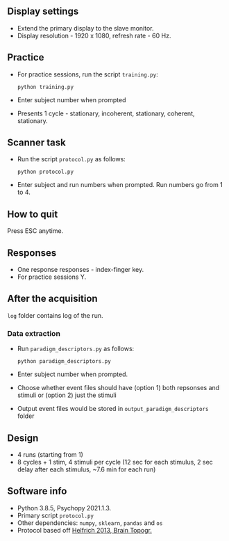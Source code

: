 ## Display settings

* Extend the primary display to the slave monitor.
* Display resolution - 1920 x 1080, refresh rate - 60 Hz.

## Practice

* For practice sessions, run the script `training.py`:
	
	```
	python training.py
	```

* Enter subject number when prompted

* Presents 1 cycle - stationary, incoherent, stationary, coherent, stationary.

## Scanner task

* Run the script `protocol.py` as follows:
	
	```
	python protocol.py
	```

* Enter subject and run numbers when prompted. Run numbers go from 1 to 4.

## How to quit

Press ESC anytime.

## Responses

* One response responses - index-finger key.
* For practice sessions Y.

## After the acquisition

`log` folder contains log of the run.  

### Data extraction

* Run `paradigm_descriptors.py` as follows:

	```
    python paradigm_descriptors.py
	```

* Enter subject number when prompted.

* Choose whether event files should have  (option 1) both repsonses and stimuli or (option 2) just the stimuli

* Output event files would be stored in `output_paradigm_descriptors` folder

## Design

* 4 runs (starting from 1)
* 8 cycles + 1 stim, 4 stimuli per cycle (12 sec for each stimulus, 2 sec delay after each stimulus, ~7.6 min for each run)

## Software info

* Python 3.8.5, Psychopy 2021.1.3.
* Primary script `protocol.py`
* Other dependencies: `numpy`, `sklearn`, `pandas` and `os`
* Protocol based off [Helfrich 2013, Brain Topogr.](https://doi.org/10.1007/s10548-012-0226-1)
